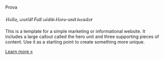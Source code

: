 Prova

<style>
    .bgimage {
  width:100%;
  height:500px;
  background: url('https://images.unsplash.com/photo-1438109491414-7198515b166b?q=80&fm=jpg&s=cbdabf7a79c087a0b060670a6d79726c');
  background-repeat: no-repeat;
  background-position: center;
  background-size:cover;
  background-attachment: fixed;
}
.bgimage h5 {
  color:white;
  text-shadow:2px 2px #333;
}
</style>

<section class="bgimage">
  <div class="container-fluid">
    <div class="row">
      <div class="col-lg-12 col-md-12 col-sm-12 col-xs-12">
        <h5>Hello, world! Full width Hero-unit header</h5>
        <p>This is a template for a simple marketing or informational website. It includes a large callout called the hero unit and three supporting pieces of content. Use it as a starting point to create something more unique.</p>
        <p><a href="#" class="btn btn-primary btn-large">Learn more »</a></p>
      </div>
    </div>
  </div>
</section>
